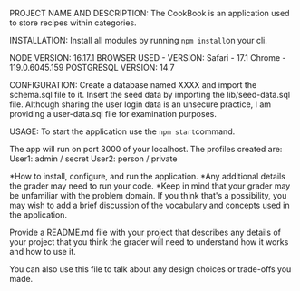 PROJECT NAME AND DESCRIPTION:
  The CookBook is an application used to store recipes within categories. 

INSTALLATION:
  Install all modules by running `npm install`on your cli.

  NODE VERSION: 
    16.17.1
  BROWSER USED - VERSION: 
    Safari - 17.1
    Chrome - 119.0.6045.159 
  POSTGRESQL VERSION:
    14.7

CONFIGURATION:
  Create a database named XXXX and import the schema.sql file to it.
  Insert the seed data by importing the lib/seed-data.sql file.
  Although sharing the user login data is an unsecure practice, I am providing a user-data.sql file for examination purposes.

USAGE:
  To start the application use the `npm start`command.
  
  The app will run on port 3000 of your localhost.
  The profiles created are:
    User1: admin / secret
    User2: person / private





*How to install, configure, and run the application.
*Any additional details the grader may need to run your code.
*Keep in mind that your grader may be unfamiliar with the problem domain. If you think that's a possibility, you may wish to add a brief discussion of the vocabulary and concepts used in the application.

Provide a README.md file with your project that describes any details of your project that you think the grader will need to understand how it works and how to use it. 

You can also use this file to talk about any design choices or trade-offs you made. 